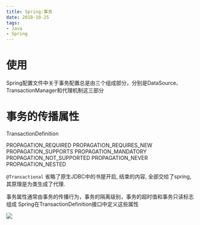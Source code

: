 ```yaml
---
title: Spring:事务
date: 2018-10-25
tags:
- Java
- Spring
---
```


# 使用

Spring配置文件中关于事务配置总是由三个组成部分，分别是DataSource、TransactionManager和代理机制这三部分

# 事务的传播属性

TransactionDefinition

PROPAGATION_REQUIRED
PROPAGATION_REQUIRES_NEW
PROPAGATION_SUPPORTS
PROPAGATION_MANDATORY
PROPAGATION_NOT_SUPPORTED
PROPAGATION_NEVER
PROPAGATION_NESTED

`@Transactional` 省略了原生JDBC中的书屋开启, 结束的内容, 全部交给了spring, 其原理是为类生成了代理.

事务属性通常由事务的传播行为，事务的隔离级别，事务的超时值和事务只读标志组成
Spring在TransactionDefinition接口中定义这些属性


[![](https://static.segmentfault.com/v-5b1df2a7/global/img/creativecommons-cc.svg)](https://creativecommons.org/licenses/by-nc-nd/4.0/)

